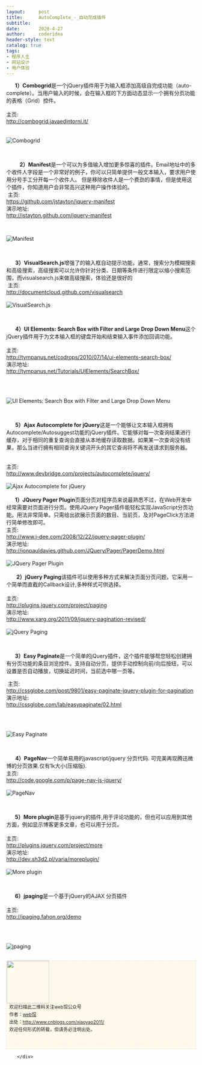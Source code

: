 ```yaml
---
layout:     post
title:      AutoComplete_-_自动完成插件
subtitle:   
date:       2020-4-27
author:     coderidea
header-style: text
catalog: true
tags:
- 程序人生
- 网站设计
- 用户体验
--- 
```

<div class="postBody">
			<div id="cnblogs_post_body" class="blogpost-body"><div class="Name">
<div class="Name">     <strong> 1）Combogrid</strong>是一个jQuery插件用于为输入框添加高级自完成功能（auto-complete）。当用户输入的时候，会在输入框的下方面动态显示一个拥有分页功能的表格（Grid）控件。 
<div class="tool gray"> </div>
</div>
<div>
<div class="P">
<div class="K">主页:</div>
</div>
<div class="P">
<div class="V"><a href="http://combogrid.javaedintorni.it/">http://combogrid.javaedintorni.it/</a></div>
</div>
<div class="P">
<div class="K"> </div>
</div>
</div>
<br /><div class="Img"><img src="http://www.open-lib.com/attachment/2011-08/31-14-22-58a.jpg" alt="Combogrid" /></div>
<div class="Content">
<p> </p>




</div>




</div>
<div class="Name">         <strong>2）Manifest</strong>是一个可以为多值输入增加更多惊喜的插件。Email地址中的多个收件人字段是一个非常好的例子，你可以只简单提供一般文本输入，要求用户使用分号手工分开每一个收件人。 但是移除收件人是一个费劲的事情，但是使用这个插件，你知道用户会非常高兴这种用户操作体验的。</div>
<div class="Name">
<div class="tool gray"> 主页:</div>




</div>
<div>
<div class="P">
<div class="V"><a href="https://github.com/jstayton/jquery-manifest">https://github.com/jstayton/jquery-manifest</a></div>




</div>
<div class="P">
<div class="K">演示地址:</div>
<div class="V"><a href="http://jstayton.github.com/jquery-manifest">http://jstayton.github.com/jquery-manifest</a></div>




</div>




</div>
<p> </p>
<div class="Img"><img src="http://www.open-lib.com/attachment/2011-09/27-20-13-40d.jpg" alt="Manifest" /></div>
<div class="Content">
<p> </p>
<div class="Name">      <strong>3）VisualSearch.js</strong>增强了的输入框自动提示功能，通常，搜索分为模糊搜索和高级搜索，高级搜索可以允许你针对分类、日期等条件进行限定以缩小搜索范围，而visualsearch.js来做高级搜索，体验还是很好的
<div class="tool gray"> 主页:</div>




</div>
<div>
<div class="P">
<div class="V"><a href="http://documentcloud.github.com/visualsearch">http://documentcloud.github.com/visualsearch</a></div>




</div>
<div class="P">
<div class="K"> </div>




</div>




</div>
<div class="Img"><img src="http://www.open-lib.com/attachment/2011-07/02-9-17-7e.jpg" alt="VisualSearch.js" /></div>
<div class="Content">
<p> </p>
<div class="Name">      <strong>4）UI Elements: Search Box with Filter and Large Drop Down Menu</strong>这个jQuery插件用于为文本输入框的键盘开始和结束输入事件添加回调功能。
<div class="tool gray"> </div>




</div>
<div>
<div class="P">
<div class="V">主页:</div>




</div>
<div class="P">
<div class="V"><a href="http://tympanus.net/codrops/2010/07/14/ui-elements-search-box/">http://tympanus.net/codrops/2010/07/14/ui-elements-search-box/</a></div>




</div>
<div class="P">
<div class="K">演示地址:</div>
<div class="V"><a href="http://tympanus.net/Tutorials/UIElements/SearchBox/">http://tympanus.net/Tutorials/UIElements/SearchBox/</a></div>




</div>
<div class="P">
<div class="K"> </div>




</div>




</div>
<p> </p>
<div class="Img"><img src="http://www.open-lib.com/attachment/2010-07-20/7-59-46c.gif" alt="UI Elements: Search Box with Filter and Large Drop Down Menu" /></div>
<div class="Content">
<p> </p>
<p>      <strong>5）Ajax Autocomplete for jQuery</strong>这是一个能够让文本输入框拥有Autocomplete/Autosuggest功能的jQuery插件。它能够对每一次查询结果进行缓存，对于相同的重复查询会直接从本地缓存读取数据。如果某一次查询没有结果，那么当进行拥有相同查询关键词开头的其它查询将不再发送请求到服务器。</p>
<div class="Content">
<div class="Content">
<div class="Content">
<div> </div>




</div>




</div>




</div>
<div class="Name">
<div class="tool gray">主页:</div>




</div>
<div>
<div class="P">
<div class="V"><a href="http://www.devbridge.com/projects/autocomplete/jquery/">http://www.devbridge.com/projects/autocomplete/jquery/</a></div>




</div>
<div class="P">
<div class="K"> </div>




</div>




</div>
<div class="Img"><img src="http://www.open-lib.com/attachment/2010-06-12/7-48-28a.jpg" alt="Ajax Autocomplete for jQuery" /></div>




</div>




</div>




</div>
<div id="ckepop"> </div>
<div>
<div class="Name">     <strong> 1）JQuery Pager Plugin</strong>页面分页对程序员来说最熟悉不过，在Web开发中经常需要对页面进行分页。使用JQuery Pager插件能轻松实现JavaScript分页功能。用法非常简单。只需给出欲展示页面的数目、当前页，及对PageClick方法进行简单修改即可。
<div class="tool gray">主页:</div>



</div>
<div>
<div class="P">
<div class="V"><a href="http://www.j-dee.com/2008/12/22/jquery-pager-plugin/">http://www.j-dee.com/2008/12/22/jquery-pager-plugin/</a></div>



</div>
<div class="P">
<div class="K">演示地址:</div>
<div class="V"><a href="http://jonpauldavies.github.com/JQuery/Pager/PagerDemo.html">http://jonpauldavies.github.com/JQuery/Pager/PagerDemo.html</a></div>



</div>
<div class="P">
<div class="K"> </div>



</div>



</div>
<div class="Img"><img src="http://www.open-lib.com/attachment/2011-10/19-22-54-22g.jpg" alt="JQuery Pager Plugin" /></div>
<div class="Img"> </div>
<div class="Content">
<div class="Name">      <strong> 2）jQuery Paging</strong>该插件可以使用多种方式来解决页面分页问题，它采用一个简单而直截的Callback设计,多种样式可供选择。
<div class="tool gray"> </div>



</div>
<div>
<div class="P">
<div class="K">主页:</div>



</div>
<div class="P">
<div class="V"><a href="http://plugins.jquery.com/project/paging">http://plugins.jquery.com/project/paging</a></div>



</div>
<div class="P">
<div class="K">演示地址:</div>
<div class="V"><a href="http://www.xarg.org/2011/09/jquery-pagination-revised/">http://www.xarg.org/2011/09/jquery-pagination-revised/</a></div>



</div>
<div class="P">
<div class="K"> </div>



</div>



</div>
<div class="Img"><img src="http://www.open-lib.com/attachment/2011-09/16-11-11-10a.jpg" alt="jQuery Paging" /></div>
<div class="Content">
<p> </p>
<p>     <strong> 3）Easy Paginate</strong>是一个简单的jQuery插件，这个插件能够帮您轻松创建拥有分页功能的条目浏览控件。支持自动分页，提供手动控制向前/向后按纽，可以设置是否自动播放，切换延迟时间，当前选中哪一页等。</p>
<div class="Name">
<div class="tool gray"> 主页:</div>



</div>
<div>
<div class="P">
<div class="V"><a href="http://cssglobe.com/post/9801/easy-paginate-jquery-plugin-for-pagination">http://cssglobe.com/post/9801/easy-paginate-jquery-plugin-for-pagination</a></div>



</div>
<div class="P">
<div class="K">演示地址:</div>
<div class="V"><a href="http://cssglobe.com/lab/easypaginate/02.html">http://cssglobe.com/lab/easypaginate/02.html</a></div>



</div>
<div class="P">
<div class="K"> </div>



</div>



</div>
<p> </p>
<div class="Img"><img src="http://www.open-lib.com/attachment/2011-08/01-11-1-48a.jpg" alt="Easy Paginate" /></div>
<div class="Content">
<p> </p>
<div class="Name">      <strong>4）PageNav</strong>一个简单易用的javascript/jquery 分页代码. 可完美再现腾迅微博的分页效果.仅有1k大小(压缩版).
<div class="tool gray">主页:</div>



</div>
<div>
<div class="P">
<div class="V"><a href="http://code.google.com/p/page-nav-js-jquery/">http://code.google.com/p/page-nav-js-jquery/</a></div>



</div>
<div class="P">
<div class="K"> </div>



</div>



</div>
<div class="Img"><img src="http://www.open-lib.com/attachment/2011-07/21-23-56-33c.jpg" alt="PageNav" /></div>
<div class="Content">
<p> </p>
<div class="Name">     <strong> 5）More plugin</strong>是基于jquery的插件,用于评论功能的，但也可以应用到其他方面，例如显示博客更多文章，也可以用于分页。
<div class="tool gray"> </div>



</div>
<div>
<div class="P">
<div class="K">主页:</div>



</div>
<div class="P">
<div class="V"><a href="http://plugins.jquery.com/project/more">http://plugins.jquery.com/project/more</a></div>



</div>
<div class="P">
<div class="K">演示地址:</div>
<div class="V"><a href="http://dev.sh3d2.pl/varia/moreplugin/">http://dev.sh3d2.pl/varia/moreplugin/</a></div>



</div>
<div class="P">
<div class="K"> </div>



</div>



</div>
<div class="Img"><img src="http://www.open-lib.com/attachment/2011-06/03-13-19-28f.jpg" alt="More plugin" /></div>
<div class="Content">
<p> </p>



</div>



</div>



</div>
<div class="Name">     <strong> 6）jpaging</strong>是一个基于jQuery的AJAX 分页插件
<div class="tool gray"> </div>



</div>
<div>
<div class="P">
<div class="K">主页:</div>



</div>
<div class="P">
<div class="V"><a href="http://jpaging.fahon.org/demo">http://jpaging.fahon.org/demo</a></div>



</div>
<div class="P">
<div class="K"> </div>



</div>



</div>
<p> </p>
<div class="Img"><img src="http://www.open-lib.com/attachment/2011-06/03-13-13-13d.jpg" alt="jpaging" /></div>



</div>



</div>
<div> </div>
<div>
<p id="PSignature" style="line-height:20px;background:#FFFAEA no-repeat 2% 50%;font-size:12px;border:#e0e0e0 1px dashed;"><img title="web馆" src="https://files.cnblogs.com/xiaoyao2011/wx.gif" alt="" width="113" height="113" /><br />  欢迎扫描此二维码关注web馆公众号  <br />  作者：<a href="http://www.cnblogs.com/xiaoyao2011/">web馆</a>  <br />  出处：<a href="http://www.cnblogs.com/xiaoyao2011">http://www.cnblogs.com/xiaoyao2011/</a> <br />  欢迎任何形式的转载，但请务必注明出处。<br /><br /><br /></p>



</div>




</div></div><div id="MySignature"></div>
<div class="clear"></div>
<div id="blog_post_info_block">
<div id="BlogPostCategory"></div>
<div id="EntryTag"></div>
<div id="blog_post_info">
</div>
<div class="clear"></div>
<div id="post_next_prev"></div>
</div>


		</div>